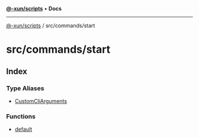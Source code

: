 [**@-xun/scripts**](../../../README.md) • **Docs**

***

[@-xun/scripts](../../../README.md) / src/commands/start

# src/commands/start

## Index

### Type Aliases

- [CustomCliArguments](type-aliases/CustomCliArguments.md)

### Functions

- [default](functions/default.md)
